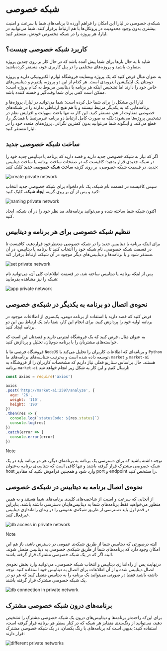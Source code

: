 # شبکه خصوصی 
شبکه‌ی خصوصی در لیارا این امکان را فراهم آورده تا برنامه‌های شما با سرعت و امنیت بیشتری بدون وجود محدودیت در پروتکل‌ها با هم ارتباط برقرار کنند. شما می‌توانید در لیارا، هر پروژه را در شبکه مخصوص خودش، مستقر کنید.

## کاربرد شبکه خصوصی چیست؟
شاید تا به حال بارها برای شما پیش آمده باشد که در حال کار بر روی چندین پروژه متفاوت باشید و پروژه‌های مختلفی را در پنل کاربری خود، مستقر کرده‌باشید.

به عنوان مثال فرض کنید که یک پروژه وبسایت فروشگاه لوازم الکترونیکی دارید و پروژه دومتان یک اپلیکیشن اندرویدی است. هر کدام از این دو پروژه، پلتفرم و دیتابیس‌های خاص خود را دارند اما تشخیص اینکه هر برنامه یا دیتابیس مربوط به کدام پروژه است؛ ممکن است کمی برای شما وقت‌گیر و خسته کننده باشد.

لیارا این مشکل را برای شما حل کرده است؛ شما می‌توانید در لیارا، پروژه‌ها و برنامه‌هایی که به یکدیگر مرتبط نیستند و با هم هیچ ارتباطی ندارند را در شبکه‌های خصوصی متفاوت از هم، مستقر کنید. این کار نه تنها باعث سهولت و افزایش نظم در تشخیص پروژه‌ها می‌شود؛ بلکه به صورت کامل ارتباط دو برنامه غیرمرتبط با همدیگر را، قطع می‌کند. و اینگونه شما می‌توانید بدون کمترین نگرانی، پروژه‌های متعدد خود را در لیارا مستقر کنید.

## ساخت شبکه خصوصی جدید
اگر که نیاز به شبکه خصوصی جدید دارید و قصد دارید که برنامه یا دیتابیس جدید خود را در شبکه جدیدی قرار بدهید؛ کافیست که در صفحات ساخت برنامه یا ساخت دیتابیس جدید، در قسمت شبکه خصوصی، بر روی گزینه **ساخت شبکه خصوصی جدید** کلیک کنید:

![create private network](https://files.liara.ir/liara/docs/create-private-network.png)

سپس کافیست در قسمت نام شبکه، یک نام دلخواه برای شبکه خصوصی جدید انتخاب کنید و پس از آن بر روی گزینه **ایجاد شبکه**، کلیک کنید:

![naming private network](https://files.liara.ir/liara/docs/naming-private-network.png)

اکنون شبکه شما ساخته شده و می‌توانید برنامه‌های مد نظر خود را در آن شبکه، ایجاد کنید.

## تنظیم شبکه خصوصی برای هر برنامه و دیتابیس

برای اینکه برنامه یا دیتابیس جدید را در شبکه خصوصی مدنظرخود قراردهید، کافیست تا در قسمت شبکه خصوصی، نام شبکه خود را انتخاب کنید تا برنامه یا دیتابیس، در آن مستقر شود و با برنامه‌ها و دیتابیس‌های دیگر موجود در آن شبکه، ارتباط برقرار کند.

![set private network](https://files.liara.ir/liara/docs/set-private-network.png)

پس از اینکه برنامه یا دیتابیس ساخته شد، در قسمت اطلاعات کلی آن، می‌توانید نام شبکه را نیز مشاهده بفرمایید:

![app private network](https://files.liara.ir/liara/docs/app-private-network.png)

## نحوه‌ی اتصال دو برنامه به یکدیگر در شبکه‌ی خصوصی
فرض کنید که قصد دارید با استفاده از برنامه دومی، یک‌سری از اطلاعات موجود در برنامه اولیه خود را پردازش کنید. برای انجام این کار، شما باید یک ارتباط بین این دو برنامه ایجاد کنید. 

به عنوان مثال، فرض کنید که یک فروشگاه اینترنی دارید و قصدتان این است که خواسته‌های مشتریان را با برنامه دوم‌تان، تحلیل و پردازش کنید.

فروشگاه فرضی ما با `NodeJS` و برنامه‌‌ای که اطلاعات کاربران را تحلیل می‌کند با `Python` توسعه داده شده است و به‌ترتیب شناسه‌‌های برنامه‌های ما، `market` و `market-ai` هستند. حال براساس سناریو فعلی نیاز داریم که مشخصات کاربران را از فروشگاه به برنامه `market-ai` ارسال کنیم و این کار به شکل زیر انجام خواهد شد:

```js
const axios = require('axios')

axios
.post('http://market-ai:2597/analyze', {
  age: '26',
  weight: '110',
  height: '190'
})
.then(res => {
  console.log(`statusCode: ${res.status}`)
  console.log(res)
})
.catch(error => {
  console.error(error)
})
```

> [!NOTE]
> توجه داشته باشید که برای دسترسی یک برنامه به برنامه‌ای دیگر، هر دو برنامه باید در یک شبکه خصوصی مشترک قرار گرفته باشند و تنها کافی است که شناسه‌‌ی برنامه به‌عنوان host وارد شود و همچنین فراموش نکنید که مقادیر port و endpoint را مشخص کنید.

## نحوه‌ی اتصال برنامه به دیتابیس در شبکه‌ی خصوصی
از آنجایی که سرعت و امنیت از شاخصه‌های کلیدی برنامه‌‌های شما هستند و به همین منظور می‌خواهید فقط برنامه‌‌های شما به دیتابیس‌هایتان دسترسی داشته باشند. بنابراین در قدم اول باید دسترسی از طریق شبکه‌ی عمومی را در زمان راه‌اندازی دیتابیس غیرفعال کنید.

![db access in private network](https://files.liara.ir/liara/docs/db-access.png)

> [!NOTE]
> البته درصورتی که دیتابیس شما از طریق شبکه‌ی عمومی در دسترس باشد، باز هم این امکان وجود دارد که برنامه‌های شما از طریق شبکه‌ی خصوصی به دیتابیس متصل شوند. البته اگر که در یک شبکه خصوصی مشترک قرار گرفته باشند.

درنهایت پس از راه‌اندازی دیتابیس و انتخاب شبکه خصوصی، می‌توانید وارد بخش نحوه‌ی اتصال دیتابیس شده و از آن اطلاعات برای اتصال به دیتابیس خود استفاده کنید. توجه داشته باشید فقط در صورتی می‌توانید یک برنامه را به دیتابیس متصل کنید که هر دو در یک شبکه خصوصی مشترک قرار گرفته باشند.

![db connection in private network](https://files.liara.ir/liara/docs/db-connect.png)

## برنامه‌های درون شبکه خصوصی مشترک
برای این‌که راحت‌تر برنامه‌ها و دیتابیس‌های درون یک شبکه خصوصی مشترک را تشخیص دهید، می‌توانید از رنگ‌بندی متمایز هر شبکه که در کنار سطر هر برنامه قرار گرفته است، استفاده کنید؛ بدیهی است که برنامه‌های با رنگ یکسان، در یک شبکه خصوصی مشترک قرار دارند:

![different private networks](https://files.liara.ir/liara/docs/different-private-networks.png)




